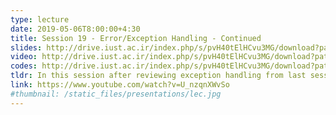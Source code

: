 ```yaml
---
type: lecture
date: 2019-05-06T8:00:00+4:30
title: Session 19 - Error/Exception Handling - Continued
slides: http://drive.iust.ac.ir/index.php/s/pvH40tElHCvu3MG/download?path=%2FSlides&files=AP_Session19.pdf
video: http://drive.iust.ac.ir/index.php/s/pvH40tElHCvu3MG/download?path=%2FClassVideos&files=S19.mp4
codes: http://drive.iust.ac.ir/index.php/s/pvH40tElHCvu3MG/download?path=%2FCode&files=S19.zip
tldr: In this session after reviewing exception handling from last session, we provided examples on how the program behaves when exceptions occur. We then provided examples for how several .NET exceptions could occur or could be thrown. Finally we introduced the Finally block and its applications. For the last part of the class we showed a video on atomic habits and had a discussion about it afterwards. You can find the video at the link below.
link: https://www.youtube.com/watch?v=U_nzqnXWvSo
#thumbnail: /static_files/presentations/lec.jpg
---
```

